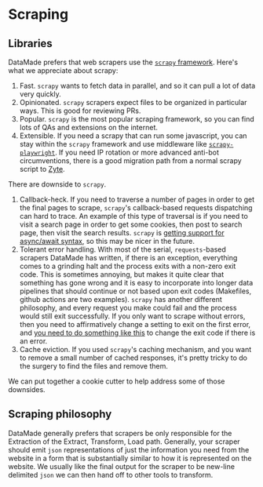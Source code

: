 # Scraping

## Libraries
DataMade prefers that web scrapers use the [`scrapy` framework](https://scrapy.org/). Here's what we appreciate about scrapy:

1. Fast. `scrapy` wants to fetch data in parallel, and so it can pull a lot of data very quickly.
2. Opinionated. `scrapy` scrapers expect files to be organized in particular ways. This is good for reviewing PRs.
3. Popular. `scrapy` is the most popular scraping framework, so you can find lots of QAs and extensions on the internet.
4. Extensible. If you need a scrapy that can run some javascript, you can stay within the `scrapy` framework and use middleware like [`scrapy-playwright`](https://github.com/scrapy-plugins/scrapy-playwright). If you need IP rotation or more advanced anti-bot circumventions, there is a good migration path from a normal scrapy script to [Zyte](https://scrapy-zyte-api.readthedocs.io/en/latest/).

There are downside to `scrapy`. 

1. Callback-heck. If you need to traverse a number of pages in order to get the final pages to scrape, `scrapy`'s callback-based requests dispatching can hard to trace. An example of this type of traversal is if you need to visit a search page in order to get some cookies, then post to search page, then visit the search results. `scrapy` is [getting support for async/await syntax](https://docs.scrapy.org/en/latest/topics/coroutines.html), so this may be nicer in the future.
2. Tolerant error handling. With most of the serial, `requests`-based scrapers DataMade has written, if there is an exception, everything comes to a grinding halt and the process exits with a non-zero exit code. This is sometimes annoying, but makes it quite clear that something has gone wrong and it is easy to incorporate into longer data pipelines that should continue or not based upon exit codes (Makefiles, github actions are two examples). `scrapy` has another different philosophy, and every request you make could fail and the process would still exit successfully. If you only want to scrape without errors, then you need to affirmatively change a setting to exit on the first error, and [you need to do something like this](https://github.com/scrapy/scrapy/issues/1231#issuecomment-102409470) to change the exit code if there is an error.
3. Cache eviction. If you used `scrapy`'s caching mechanism, and you want to remove a small number of cached responses, it's pretty tricky to do the surgery to find the files and remove them.

We can put together a cookie cutter to help address some of those downsides.

## Scraping philosophy
DataMade generally prefers that scrapers be only responsible for the Extraction of the Extract, Transform, Load path. Generally, your scraper should emit `json` representations of just the information you need from the website in a form that is substantially similar to how it is represented on the website. We usually like the final output for the scraper to be new-line delimited `json` we can then hand off to other tools to transform.
